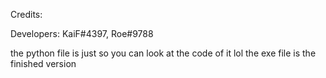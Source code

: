 Credits:

Developers: KaiF#4397, Roe#9788

the python file is just so you can look at the code of it lol
the exe file is the finished version
